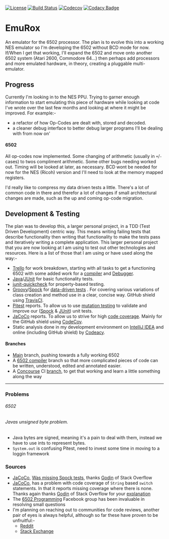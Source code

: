[![License](https://img.shields.io/github/license/mashape/apistatus.svg?maxAge=2592000)](https://opensource.org/licenses/MIT) 
[![Build Status](https://travis-ci.org/rossdrew/emuRox.svg?branch=master)](https://travis-ci.org/rossdrew/emuRox)
[![Codecov](https://codecov.io/gh/rossdrew/emuRox/branch/master/graph/badge.svg)](https://codecov.io/gh/rossdrew/emuRox)
[![Codacy Badge](https://api.codacy.com/project/badge/Grade/519fed1cf9c64216a0c9992eed25a36f)](https://www.codacy.com/app/rossdrew/emuRox?utm_source=github.com&amp;utm_medium=referral&amp;utm_content=rossdrew/emuRox&amp;utm_campaign=Badge_Grade)
 
# EmuRox

An emulator for the 6502 processor.  The plan is to evolve this into a working NES emulator so I'm developing the 6502 without BCD mode for now.  If/When I get that working, I'll expand the 6502 and move onto another 6502 system (Atari 2600, Commodore 64...) then perhaps add processors and more emulated hardware, in theory, creating a pluggable multi-emulator.

## Progress

Currently I'm looking in to the NES PPU.  Trying to garner enough information to start emulating this piece of hardware while looking at code I've wrote over the last few months and looking at where it might be improved.  For example:-
 
  - a refactor of how Op-Codes are dealt with, stored and decoded.
  - a cleaner debug interface to better debug larger programs I'll be dealing with from now on'


#### 6502

All op-codes now implemented. Some changing of arithmetic (usually in `+`/`-` cases) to twos compliment arithmetic.  Some other bugs needing worked out.
Timing will be looked at later, as necessary.  BCD wont be needed for now for the NES (Ricoh) version and I'll need to look at the memory mapped registers.

I'd really like to compress my data driven tests a little.  There's a lot of common code in there and therefor a lot of changes if small architectural changes are made, such as the up and coming op-code migration.
 
## Development & Testing

 The plan was to develop this, a larger personal project, in a TDD (Test Driven Development) centric way.  This means writing failing tests that describe functionality then writing that functionality to make the tests pass and iteratively writing a complete application.
 This larger personal project that you are now looking at I am using to test out other technologies and resources.  Here is a list of those that I am using or have used along the way:-
 
 - [Trello](https://trello.com) for work breakdown, starting with all tasks to get a functioning 6502 with some added work for a [compiler](https://github.com/rossdrew/emuRox/commits/assembler) and [Debugger](https://github.com/rossdrew/emuRox/tree/master/src/main/java/com/rox/emu/P6502/dbg).
 - [Java](https://www.java.com/)/[JUnit](http://junit.org/junit4/) for basic functionality tests.  
 - [junit-quickcheck](https://www.google.co.uk/url?sa=t&rct=j&q=&esrc=s&source=web&cd=1&cad=rja&uact=8&ved=0ahUKEwjq4-PF-aPSAhWHDsAKHV17BCIQFggaMAA&url=https%3A%2F%2Fgithub.com%2Fpholser%2Fjunit-quickcheck&usg=AFQjCNE37M0yEi68OG8Hr7y1MDoJwcLOaQ&sig2=AUpnbmKM5Sk9efhw1r-bKw&bvm=bv.147448319,d.d2s) for property-based testing.
 - [Groovy](http://www.groovy-lang.org/)/[Spock](http://spockframework.org/) for [data-driven tests](https://en.wikipedia.org/wiki/Data-driven_testing) .  For covering various variations of class creation and method use in a clear, concise way.  GitHub shield using [TravisCI](https://travis-ci.org/).
 - [Pitest](http://pitest.org/) reports. To allow us to use [mutation testing](https://en.wikipedia.org/wiki/Mutation_testing) to validate and improve our ([Spock](http://spockframework.org/) & [JUnit](http://junit.org/junit4/)) unit tests.
 - [JaCoCo](http://www.eclemma.org/jacoco/) reports. To allow us to strive for high [code coverage](https://en.wikipedia.org/wiki/Code_coverage).  Mainly for the GitHub shield using [CodeCov](https://codecov.io). 
 - Static analysis done in my development environment on [IntelliJ IDEA](https://www.jetbrains.com/idea/) and online (including GitHub shield) by [Codeacy](https://www.codacy.com/). 

 
#### Branches

 - [Main](https://github.com/rossdrew/emuRox/commits/master) branch, pushing towards a fully working 6502
 - A [6502 compiler](https://github.com/rossdrew/emuRox/commits/assembler) branch so that more complicated pieces of code can be written, understood, edited and annotated easier.
 - A [Concourse](https://concourse.ci/) CI [branch](https://github.com/rossdrew/emuRox/commits/concourse-ci), to get that working and learn a little something along the way

-----


### Problems

###### 6502

###### Javas unsigned byte problem. 
 - Java bytes are signed, meaning it's a pain to deal with them, instead we have to use ints to represent bytes.
 - `System.out` is confusing Pitest, need to invest some time in moving to a loggin framework
 
### Sources
 - [JaCoCo](http://www.eclemma.org/jacoco/), [Was missing Spock tests](http://stackoverflow.com/questions/41652981/why-does-jacoco-ignore-myspock-tests-yet-sees-my-junit-tests), thanks [Godin](http://stackoverflow.com/users/244993/godin) of Stack Overflow
 - [JaCoCo](http://www.eclemma.org/jacoco/), has a problem with code coverage of `String` based `switch` statements. In that it reports missing coverage where there is none. Thanks again thanks [Godin](http://stackoverflow.com/users/244993/godin) of Stack Overflow for your [explanation](http://stackoverflow.com/questions/42642840/why-is-jacoco-not-covering-my-switch-statements)
 - The [6502 Programming](https://www.facebook.com/groups/6502CPU/) Facebook group has been invaluable in resolving small questions 
 - I'm planning on reaching out to communities for code reviews, another pair of eyes is always helpful, although so far these have proven to be unfruitful:-
    - [Reddit](https://www.reddit.com/r/reviewmycode/comments/5oorz1/java_6502_emulator/)
    - [Stack Exchange](http://codereview.stackexchange.com/questions/154600/op-code-decoding-in-an-emulator) 
 

